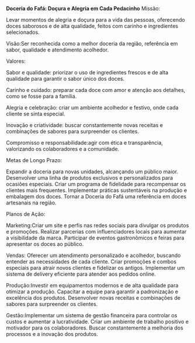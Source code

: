 **Doceria do Fafá: Doçura e Alegria em Cada Pedacinho**
Missão:

Levar momentos de alegria e doçura para a vida das pessoas, oferecendo doces saborosos e de alta qualidade, feitos com carinho e ingredientes selecionados.


Visão:Ser reconhecida como a melhor doceria da região, referência em sabor, qualidade e atendimento acolhedor.


Valores:

Sabor e qualidade: priorizar o uso de ingredientes frescos e de alta qualidade para garantir o sabor único dos doces.


Carinho e cuidado: preparar cada doce com amor e atenção aos detalhes, como se fosse para a família.


Alegria e celebração: criar um ambiente acolhedor e festivo, onde cada cliente se sinta especial.


Inovação e criatividade: buscar constantemente novas receitas e combinações de sabores para surpreender os clientes.


Compromisso e responsabilidade:agir com ética e transparência, valorizando os colaboradores e a comunidade.


Metas de Longo Prazo:

Expandir a doceria para novas unidades, alcançando um público maior.
Desenvolver uma linha de produtos exclusivos e personalizados para ocasiões especiais.
Criar um programa de fidelidade para recompensar os clientes mais frequentes.
Implementar práticas sustentáveis na produção e embalagem dos doces.
Tornar a Doceria do Fafá uma referência em doces artesanais na região.


Planos de Ação:

Marketing:Criar um site e perfis nas redes sociais para divulgar os produtos e promoções.
Realizar parcerias com influenciadores locais para aumentar a visibilidade da marca.
Participar de eventos gastronômicos e feiras para apresentar os doces ao público.


Vendas:
Oferecer um atendimento personalizado e acolhedor, buscando entender as necessidades de cada cliente.
Criar promoções e combos especiais para atrair novos clientes e fidelizar os antigos.
Implementar um sistema de delivery eficiente para atender aos pedidos online.


Produção:Investir em equipamentos modernos e de alta qualidade para otimizar a produção.
Capacitar a equipe para garantir a padronização e excelência dos produtos.
Desenvolver novas receitas e combinações de sabores para surpreender os clientes.


Gestão:Implementar um sistema de gestão financeira para controlar os custos e aumentar a lucratividade.
Criar um ambiente de trabalho positivo e motivador para os colaboradores.
Buscar constantemente a melhoria dos processos e a inovação dos produtos.

